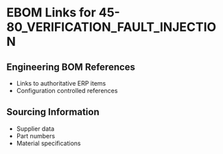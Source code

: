 # EBOM Links for 45-80_VERIFICATION_FAULT_INJECTION

## Engineering BOM References
- Links to authoritative ERP items
- Configuration controlled references

## Sourcing Information
- Supplier data
- Part numbers
- Material specifications
